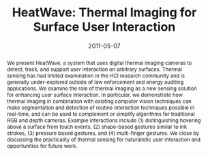 ---
abstract: |-
  We present HeatWave, a system that uses digital thermal imaging cameras to detect, track, and support user interaction on arbitrary surfaces. Thermal sensing has had limited examination in the HCI research community and is generally under-explored outside of law enforcement and energy auditing applications. We examine the role of thermal imaging as a new sensing solution for enhancing user surface interaction. In particular, we demonstrate how thermal imaging in combination with existing computer vision techniques can make segmentation and detection of routine interaction techniques possible in real-time, and can be used to complement or simplify algorithms for traditional RGB and depth cameras. Example interactions include (1) distinguishing hovering above a surface from touch events, (2) shape-based gestures similar to ink strokes, (3) pressure based gestures, and (4) multi-finger gestures. We close by discussing the practicality of thermal sensing for naturalistic user interaction and opportunities for future work.
authors:
- larson
- cohn
- gupta
- Xiaofeng Ren
- Beverly Harrison
- Dieter Fox
- patel
award: 'Honorable Mention Award'
bibtex: |-
  @inproceedings{Larson:2011:HTI:1978942.1979317,
   author = {Larson, Eric and Cohn, Gabe and Gupta, Sidhant and Ren, Xiaofeng and Harrison, Beverly and Fox, Dieter and Patel, Shwetak},
   title = {HeatWave: Thermal Imaging for Surface User Interaction},
   booktitle = {Proceedings of the SIGCHI Conference on Human Factors in Computing Systems},
   series = {CHI '11},
   year = {2011},
   isbn = {978-1-4503-0228-9},
   location = {Vancouver, BC, Canada},
   pages = {2565--2574},
   numpages = {10},
   url = {http://doi.acm.org/10.1145/1978942.1979317},
   doi = {10.1145/1978942.1979317},
   acmid = {1979317},
   publisher = {ACM},
   address = {New York, NY, USA},
   keywords = {cameras, computer vision, gestures, surface interaction, thermal imaging, user interfaces},
  }
caption: ''
citation: |-
  Eric Larson, Gabe Cohn, Sidhant Gupta, Xiaofeng Ren, Beverly Harrison, Dieter Fox, and Shwetak Patel. 2011. HeatWave: thermal imaging for surface user interaction.  In Proceedings of the SIGCHI Conference on Human Factors in Computing Systems (CHI '11). ACM, New York, NY, USA,  2565-2574. DOI=http://dx.doi.org/10.1145/1978942.1979317
conference: Conference on Human Factors in Computing Systems (CHI), 2011
date: '2011-05-07'
image: ''
pdf: /pdfs/heatwave.pdf
thumbnail: ''
title: 'HeatWave: Thermal Imaging for Surface User Interaction'
video: ''
video_embed: ''
---